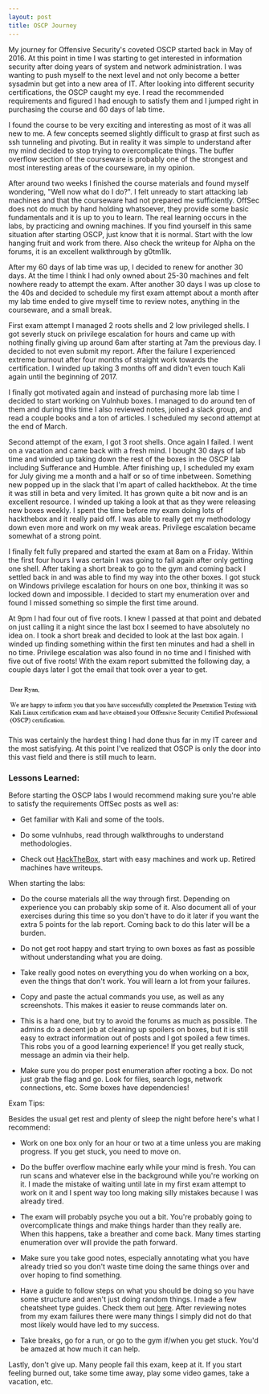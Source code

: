 ```yaml
---
layout: post
title: OSCP Journey
---
```


My journey for Offensive Security's coveted OSCP started back in May of 2016. At this point in time I was starting to get interested in information security after doing years of system and network administration. I was wanting to push myself to the next level and not only become a better sysadmin but get into a new area of IT. After looking into different security certifications, the OSCP caught my eye. I read the recommended requirements and figured I had enough to satisfy them and I jumped right in purchasing the course and 60 days of lab time. 

I found the course to be very exciting and interesting as most of it was all new to me. A few concepts seemed slightly difficult to grasp at first such as ssh tunneling and 
pivoting. But in reality it was simple to understand after my mind decided to stop trying to overcomplicate things. The buffer overflow section of the courseware is probably one of the strongest and most interesting areas of the courseware, in my opinion. 

After around two weeks I finished the course materials and found myself wondering, "Well now what do I do?". I felt unready to start attacking lab machines and that the courseware had not prepared me sufficiently. OffSec does not 
do much by hand holding whatsoever, they provide some basic fundamentals and it is up to you to learn. The real learning occurs in the labs, by practicing and owning machines. If you find yourself in this same situation after starting OSCP, just know that it is normal. Start with the low hanging fruit and work from there. Also check the writeup for Alpha on the forums, it is an excellent walkthrough by g0tm1lk.

After my 60 days of lab time was up, I decided to renew for another 30 days. At the time I think I had only owned about 25-30 machines and felt nowhere ready to attempt the exam. After another 30 days I was up close to the 40s and decided to schedule my first exam attempt about a month after my lab time ended to give myself time to review notes, anything in the courseware, and a small break. 

First exam attempt I managed 2 roots shells and 2 low privileged shells. I got severly stuck on privilege escalation for hours and came up with nothing finally giving up around 6am after starting at 7am the previous day. I decided to not even submit my report. After the failure I experienced extreme burnout after four months of straight work towards the certification. I winded up taking 3 months off and didn't even touch Kali again until the beginning of 2017.

I finally got motivated again and instead of purchasing more lab time I decided to start working on Vulnhub boxes. I managed to do around ten of them and during this time I also reviewed notes, joined a slack group, and read a couple books and a ton of articles. I scheduled my second attempt at the end of March. 

Second attempt of the exam, I got 3 root shells. Once again I failed. I went on a vacation and came back with a fresh mind. I bought 30 days of lab time and winded up taking down the rest of the boxes in the OSCP lab including Sufferance and Humble. After finishing up, I scheduled my exam for July giving me a month and a half or so of time inbetween. Something new popped up in the slack that I'm apart of called hackthebox. At the time it was still in beta and very limited. It has grown quite a bit now and is an excellent resource. I winded up taking a look at that as they were releasing new boxes weekly. I spent the time before my exam doing lots of hackthebox and it really paid off. I was able to really get my methodology down even more and work on my weak areas. Privilege escalation became somewhat of a strong point. 

I finally felt fully prepared and started the exam at 8am on a Friday. Within the first four hours I was certain I was going to fail again after only getting one shell. After taking a short break to go to the gym and coming back I settled back in and was able to find my way into the other boxes. I got stuck on Windows privilege escalation for hours on one box, thinking it was so locked down and impossible. I decided to start my enumeration over and found I missed something so simple the first time around. 

At 9pm I had four out of five roots. I knew I passed at that point and debated on just calling it a night since the last box I seemed to have absolutely no idea on. I took a short break and decided to look at the last box again. I winded up finding something within the first ten minutes and had a shell in no time. Privilege escalation was also found in no time and I finished with five out of five roots! With the exam report submitted the following day, a couple days later I got the email that took over a year to get. 

![OSCP](/img/oscp.png)

This was certainly the hardest thing I had done thus far in my IT career and the most satisfying. At this point I've realized that OSCP is only the door into this vast field and there is still much to learn. 

### Lessons Learned:

Before starting the OSCP labs I would recommend making sure you're able to satisfy the requirements OffSec posts as well as:

- Get familiar with Kali and some of the tools. 

- Do some vulnhubs, read through walkthroughs to understand methodologies. 

- Check out [HackTheBox](https://www.hackthebox.eu/), start with easy machines and work up. Retired machines have writeups.

When starting the labs:

- Do the course materials all the way through first. Depending on experience you can probably skip some of it. Also document all of your exercises during this time so you don't have to do it later if you want the extra 5 points for the lab report. Coming back to do this later will be a burden. 

 - Do not get root happy and start trying to own boxes as fast as possible without understanding what you are doing.

 - Take really good notes on everything you do when working on a box, even the things that don't work. You will learn a lot from your failures.

- Copy and paste the actual commands you use, as well as any screenshots. This makes it easier to reuse commands later on. 

- This is a hard one, but try to avoid the forums as much as possible. The admins do a decent job at cleaning up spoilers on boxes, but it is still easy to extract information out of posts and I got spoiled a few times. This robs you of a good learning experience! If you get really stuck, message an admin via their help. 

- Make sure you do proper post enumeration after rooting a box. Do not just grab the flag and go. Look for files, search logs, network connections, etc. Some boxes have dependencies!

Exam Tips:

Besides the usual get rest and plenty of sleep the night before here's what I recommend:

- Work on one box only for an hour or two at a time unless you are making progress. If you get stuck, you need to move on.

- Do the buffer overflow machine early while your mind is fresh. You can run scans and whatever else in the background while you're working on it. I made the mistake of waiting until late in my first exam attempt to work on it and I spent way too long making silly mistakes because I was already tired.

- The exam will probably psyche you out a bit. You're probably going to overcomplicate things and make things harder than they really are. When this happens, take a breather and come back. Many times starting enumeration over will provide the path forward. 

- Make sure you take good notes, especially annotating what you have already tried so you don't waste time doing the same things over and over hoping to find something. 

- Have a guide to follow steps on what you should be doing so you have some structure and aren't just doing random things. I made a few cheatsheet type guides. Check them out [here](https://github.com/absolomb/Pentesting). After reviewing notes from my exam failures there were many things I simply did not do that most likely would have led to my success. 

- Take breaks, go for a run, or go to the gym if/when you get stuck. You'd be amazed at how much it can help. 

Lastly, don't give up. Many people fail this exam, keep at it. If you start feeling burned out, take some time away, play some video games, take a vacation, etc. 